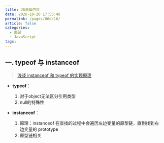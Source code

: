 ```yaml
---
title: JS基础内容
date: 2020-10-26 17:55:49
permalink: /pages/06dc16/
article: false
categories: 
  - 面试
  - JavaScript
tags: 
---
```


## 一. typeof 与 instanceof

> [浅谈 instanceof 和 typeof 的实现原理](https://juejin.im/post/6844903613584654344)

- **typeof**：

    1. 对于object无法区分引用类型
    2. null的特殊性

- **instanceof**：

    1. 原理：instanceof 在查找的过程中会遍历左边变量的原型链，直到找到右边变量的 prototype
    2. 原型链相关
